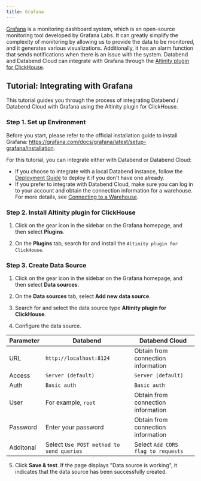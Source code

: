 ```yaml
---
title: Grafana
---
```


[Grafana](https://grafana.com/) is a monitoring dashboard system, which is an open-source monitoring tool developed by Grafana Labs. It can greatly simplify the complexity of monitoring by allowing us to provide the data to be monitored, and it generates various visualizations. Additionally, it has an alarm function that sends notifications when there is an issue with the system. Databend and Databend Cloud can integrate with Grafana through the [Altinity plugin for ClickHouse](https://grafana.com/grafana/plugins/vertamedia-clickhouse-datasource/).

## Tutorial: Integrating with Grafana

This tutorial guides you through the process of integrating Databend / Databend Cloud with Grafana using the Altinity plugin for ClickHouse. 

### Step 1. Set up Environment

Before you start, please refer to the official installation guide to install Grafana: https://grafana.com/docs/grafana/latest/setup-grafana/installation.

For this tutorial, you can integrate either with Databend or Databend Cloud:

- If you choose to integrate with a local Databend instance, follow the [Deployment Guide](/guides/deploy) to deploy it if you don't have one already.
- If you prefer to integrate with Databend Cloud, make sure you can log in to your account and obtain the connection information for a warehouse. For more details, see [Connecting to a Warehouse](/guides/cloud/using-databend-cloud/warehouses#connecting).

### Step 2. Install Altinity plugin for ClickHouse

1. Click on the gear icon in the sidebar on the Grafana homepage, and then select **Plugins**.

2. On the **Plugins** tab, search for and install the `Altinity plugin for ClickHouse`.

### Step 3. Create Data Source

1. Click on the gear icon in the sidebar on the Grafana homepage, and then select **Data sources**.

2. On the **Data sources** tab, select **Add new data source**.

3. Search for and select the data source type **Altinity plugin for ClickHouse**.

4. Configure the data source.

| Parameter | Databend                                 | Databend Cloud                     |
|-----------|------------------------------------------|------------------------------------|
| URL       | `http://localhost:8124`                  | Obtain from connection information |
| Access    | `Server (default)`                       | `Server (default)`                 |
| Auth      | `Basic auth`                             | `Basic auth`                       |
| User      | For example, `root`                      | Obtain from connection information |
| Password  | Enter your password                      | Obtain from connection information |
| Additonal | Select `Use POST method to send queries` | Select `Add CORS flag to requests` |                                                                

5. Click **Save & test**. If the page displays "Data source is working", it indicates that the data source has been successfully created.


